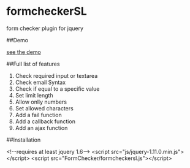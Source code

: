 formcheckerSL
=============

form checker plugin for jquery

##Demo 

[see the demo ](http://celiaks.github.io/formcheckerSL/)

##Full list of features
 
1. Check required input or textarea
2. Check email Syntax
3. Check if equal to a specific value
4. Set limit length
5. Allow onlly numbers
6. Set allowed characters
7. Add a fail function
8. Add a callback function
9. Add an ajax function
 
##Installation
             
&lt;!--requires at least jquery 1.6-->
&lt;script src="js/jquery-1.11.0.min.js">&lt;/script> 
&lt;script src="FormChecker/formcheckersl.js">&lt;/script> 
